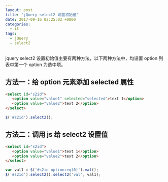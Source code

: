```yaml
---
layout: post
title: "jQuery select2 设置初始值"
date: 2017-09-16 02:25:02 +0800
categories:
  - it
tags:
  - jQuery
  - select2
---
```


jquery select2 设置初始值主要有两种方法，以下两种方法中，均设置 option 列表中第一个 option 为选中项。

## 方法一：给 option 元素添加 selected 属性
```html
<select id="s2id">
   <option value="value1" selected="selected">text 1</option>
   <option value="value2">text 2</option>
</select>
```
```javascript
$('#s2id').select2();
```

## 方法二：调用 js 给 select2 设置值
```html
<select id="s2id">
   <option value="value1">text 1</option>
   <option value="value2">text 2</option>
</select>
```
```javascript
var val1 = $('#s2id option:eq(0)').val();
$('#s2id').select2().select2('val', val1);
```